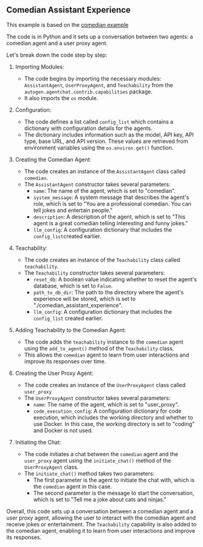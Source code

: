 ## Comedian Assistant Experience 

This example is based on the [comedian example](../01_agents_and_conversation/README.md)

The code is in Python and it sets up a conversation between two agents: a comedian agent and a user proxy agent. 

Let's break down the code step by step:

1. Importing Modules:
   - The code begins by importing the necessary modules: `AssistantAgent`, `UserProxyAgent`, and `Teachability` from the `autogen.agentchat.contrib.capabilities` package.
   - It also imports the `os` module.

2. Configuration:
   - The code defines a list called `config_list` which contains a dictionary with configuration details for the agents.
   - The dictionary includes information such as the model, API key, API type, base URL, and API version. These values are retrieved from environment variables using the `os.environ.get()` function.

3. Creating the Comedian Agent:
   - The code creates an instance of the `AssistantAgent` class called `comedian`.
   - The `AssistantAgent` constructor takes several parameters:
     - `name`: The name of the agent, which is set to "comedian".
     - `system_message`: A system message that describes the agent's role, which is set to "You are a professional comedian. You can tell jokes and entertain people."
     - `description`: A description of the agent, which is set to "This agent is a great comedian telling interesting and funny jokes."
     - `llm_config`: A configuration dictionary that includes the `config_list`created earlier.

4. Teachability:
   - The code creates an instance of the `Teachability` class called `teachability`.
   - The `Teachability` constructor takes several parameters:
     - `reset_db`: A boolean value indicating whether to reset the agent's database, which is set to `False`.
     - `path_to_db_dir`: The path to the directory where the agent's experience will be stored, which is set to "./comedian_assistant_experience".
     - `llm_config`: A configuration dictionary that includes the `config_list` created earlier.

5. Adding Teachability to the Comedian Agent:
   - The code adds the `teachability` instance to the `comedian` agent using the `add_to_agent()` method of the `Teachability` class.
   - This allows the `comedian` agent to learn from user interactions and improve its responses over time.

6. Creating the User Proxy Agent:
   - The code creates an instance of the `UserProxyAgent` class called `user_proxy`
   - The `UserProxyAgent` constructor takes several parameters:
     - `name`: The name of the agent, which is set to "user_proxy".
     - `code_execution_config`: A configuration dictionary for code execution, which includes the working directory and whether to use Docker. In this case, the working directory is set to "coding" and Docker is not used.

7. Initiating the Chat:
   - The code initiates a chat between the `comedian` agent and the `user_proxy` agent using the `initiate_chat()` method of the `UserProxyAgent` class.
   - The `initiate_chat()` method takes two parameters:
     - The first parameter is the agent to initiate the chat with, which is the `comedian` agent in this case.
     - The second parameter is the message to start the conversation, which is set to "Tell me a joke about cats and ninjas."

Overall, this code sets up a conversation between a comedian agent and a user proxy agent, allowing the user to interact with the comedian agent and receive jokes or entertainment. The `Teachability` capability is also added to the comedian agent, enabling it to learn from user interactions and improve its responses.